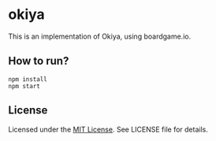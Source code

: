 # okiya

This is an implementation of Okiya, using boardgame.io.

## How to run?

```
npm install
npm start
```

## License

Licensed under the [MIT License](https://nemo.mit-license.org/). See LICENSE file for details.